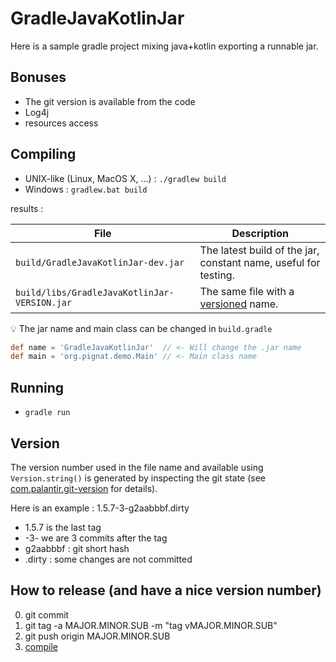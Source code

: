 # GradleJavaKotlinJar

Here is a sample gradle project mixing java+kotlin exporting a runnable jar.

## Bonuses

* The git version is available from the code
* Log4j
* resources access

## Compiling

* UNIX-like (Linux, MacOS X, ...) : ```./gradlew build```
* Windows : ```gradlew.bat build```

results :

| File                              | Description                                                                  |
|-----------------------------------|------------------------------------------------------------------------------|
| `build/GradleJavaKotlinJar-dev.jar`          | The latest build of the jar, constant name, useful for testing.   |
| `build/libs/GradleJavaKotlinJar-VERSION.jar` | The same file with a [versioned](#Version) name.                  |

:bulb: The jar name and main class can be changed in `build.gradle`

```groovy
def name = 'GradleJavaKotlinJar'  // <- Will change the .jar name
def main = 'org.pignat.demo.Main' // <- Main class name
```

## Running

* ```gradle run```

## Version

The version number used in the file name and available using `Version.string()` is generated by inspecting the git
state (see [com.palantir.git-version](https://github.com/palantir/gradle-git-version) for details).

Here is an example : 1.5.7-3-g2aabbbf.dirty

* 1.5.7 is the last tag
* -3- we are 3 commits after the tag
* g2aabbbf : git short hash
* .dirty : some changes are not committed

## How to release (and have a nice version number)

0. git commit
0. git tag -a MAJOR.MINOR.SUB -m "tag vMAJOR.MINOR.SUB"
0. git push origin MAJOR.MINOR.SUB
0. [compile](#Compiling)
